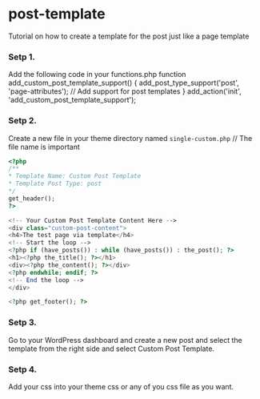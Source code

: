 # post-template
Tutorial on how to create a template for the post just like a page template

### Setp 1. 
Add the following code in your functions.php
function add_custom_post_template_support() {
add_post_type_support('post', 'page-attributes'); // Add support for post templates
}
add_action('init', 'add_custom_post_template_support');

### Setp 2.
Create a new file in your theme directory named `single-custom.php` // The file name is important
```php
<?php
/**
* Template Name: Custom Post Template
* Template Post Type: post
*/
get_header();
?>

<!-- Your Custom Post Template Content Here -->
<div class="custom-post-content">
<h4>The test page via template</h4>
<!-- Start the loop -->
<?php if (have_posts()) : while (have_posts()) : the_post(); ?>
<h1><?php the_title(); ?></h1>
<div><?php the_content(); ?></div>
<?php endwhile; endif; ?>
<!-- End the loop -->
</div>

<?php get_footer(); ?>
```

### Setp 3.
Go to your WordPress dashboard and create a new post and select the template from the right side and select Custom Post Template.

### Setp 4.
Add your css into your theme css or any of you css file as you want.